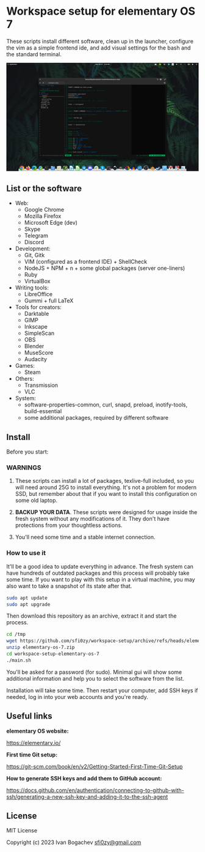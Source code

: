 # Workspace setup for elementary OS 7

These scripts install different software, clean up in the launcher, configure the vim as a simple frontend ide, and add visual settings for the bash and the standard terminal.

![](./screenshot.jpg)


## List or the software

- Web:
    - Google Chrome
    - Mozilla Firefox
    - Microsoft Edge (dev)
    - Skype
    - Telegram
    - Discord
- Development:
    - Git, Gitk
    - VIM (configured as a frontend IDE) + ShellCheck
    - NodeJS + NPM + n + some global packages (server one-liners)
    - Ruby
    - VirtualBox
- Writing tools:
    - LibreOffice
    - Gummi + full LaTeX
- Tools for creators:
    - Darktable
    - GIMP
    - Inkscape
    - SimpleScan
    - OBS
    - Blender
    - MuseScore
    - Audacity
- Games:
    - Steam
- Others:
    - Transmission
    - VLC
- System:
    - software-properties-common, curl, snapd, preload, inotify-tools, build-essential
    - some additional packages, required by different software


## Install

Before you start:

### WARNINGS

1. These scripts can install a lot of packages, texlive-full included, so you will need around 25G to install everything. It's not a problem for modern SSD, but remember about that if you want to install this configuration on some old laptop.

2. **BACKUP YOUR DATA**. These scripts were designed for usage inside the fresh system without any modifications of it. They don't have protections from your thoughtless actions.

3. You'll need some time and a stable internet connection.

### How to use it

It'll be a good idea to update everything in advance. The fresh system can have hundreds of outdated packages and this process will probably take some time. If you want to play with this setup in a virtual machine, you may also want to take a snapshot of its state after that.

```sh
sudo apt update
sudo apt upgrade
```

Then download this repository as an archive, extract it and start the process.

```sh
cd /tmp
wget https://github.com/sfi0zy/workspace-setup/archive/refs/heads/elementary-os-7.zip
unzip elementary-os-7.zip
cd workspace-setup-elementary-os-7
./main.sh
```

You'll be asked for a password (for sudo). Minimal gui will show some additional information and help you to select the software from the list.

Installation will take some time. Then restart your computer, add SSH keys if needed, log in into your web accounts and you're ready.


## Useful links

**elementary OS website:**

https://elementary.io/

**First time Git setup:**

https://git-scm.com/book/en/v2/Getting-Started-First-Time-Git-Setup

**How to generate SSH keys and add them to GitHub account:**

https://docs.github.com/en/authentication/connecting-to-github-with-ssh/generating-a-new-ssh-key-and-adding-it-to-the-ssh-agent


## License

MIT License

Copyright (c) 2023 Ivan Bogachev sfi0zy@gmail.com
